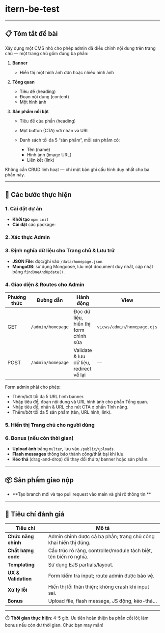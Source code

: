 # itern-be-test
---

## 📋 Tóm tắt đề bài

Xây dựng một CMS nhỏ cho phép admin đã điều chỉnh nội dung trên trang chủ — một trang chủ gồm đúng ba phần:

1. **Banner**

   * Hiển thị một hình ảnh đơn hoặc nhiều hình ảnh
2. **Tổng quan**

   * Tiêu đề (heading)
   * Đoạn nội dung (content)
   * Một hình ảnh
3. **Sản phẩm nổi bật**

   * Tiêu đề của phần (heading)
   * Một button (CTA) với nhãn và URL
   * Danh sách tối đa 5 “sản phẩm”, mỗi sản phẩm có:

     * Tên (name)
     * Hình ảnh (image URL)
     * Liên kết (link)

Không cần CRUD linh hoạt — chỉ một bản ghi cấu hình duy nhất cho ba phần này.

---

## 🚀 Các bước thực hiện

### 1. Cài đặt dự án

* **Khởi tạo** `npm init`
* **Cài đặt** các package:
### 2. Xác thực Admin
### 3. Định nghĩa dữ liệu cho Trang chủ & Lưu trữ

* **JSON File**: đọc/ghi vào `/data/homepage.json`.
* **MongoDB**: sử dụng Mongoose, lưu một document duy nhất, cập nhật bằng `findOneAndUpdate()`.

### 4. Giao diện & Routes cho Admin

| Phương thức | Đường dẫn         | Hành động                                | View                       |
| ----------- | ----------------- | ---------------------------------------- | -------------------------- |
| GET         | `/admin/homepage` | Đọc dữ liệu, hiển thị form chỉnh sửa    | `views/admin/homepage.ejs` |
| POST        | `/admin/homepage` | Validate & lưu dữ liệu, redirect về lại | —                          |

Form admin phải cho phép:

* Thêm/bớt tối đa 5 URL hình banner.
* Nhập tiêu đề, đoạn nội dung và URL hình ảnh cho phần Tổng quan.
* Nhập tiêu đề, nhãn & URL cho nút CTA ở phần Tính năng.
* Thêm/bớt tối đa 5 sản phẩm (tên, URL hình, link).

### 5. Hiển thị Trang chủ cho người dùng

### 6. Bonus (nếu còn thời gian)

* **Upload ảnh** bằng `multer`, lưu vào `/public/uploads`.
* **Flash messages** thông báo thành công/thất bại khi lưu.
* **Kéo thả** (drag-and-drop) để thay đổi thứ tự banner hoặc sản phẩm.

---

## 📦 Sản phẩm giao nộp
* **Tạo branch mới và tạo pull request vào main và ghi rõ thông tin **
---

## 📝 Tiêu chí đánh giá

| Tiêu chí            | Mô tả                                                             |
| ------------------- | ----------------------------------------------------------------- |
| **Chức năng chính** | Admin chỉnh được cả ba phần; trang chủ công khai hiển thị đúng.   |
| **Chất lượng code** | Cấu trúc rõ ràng, controller/module tách biệt, tên biến rõ nghĩa. |
| **Templating**      | Sử dụng EJS partials/layout.                                      |
| **UX & Validation** | Form kiểm tra input; route admin được bảo vệ.                     |
| **Xử lý lỗi**       | Hiển thị lỗi thân thiện; không crash khi input sai.               |
| **Bonus**           | Upload file, flash message, JS động, kéo-thả…                     |

---

⏱️ **Thời gian thực hiện**: 4–5 giờ. Ưu tiên hoàn thiện ba phần cốt lõi; làm bonus nếu còn dư thời gian. Chúc bạn may mắn!
